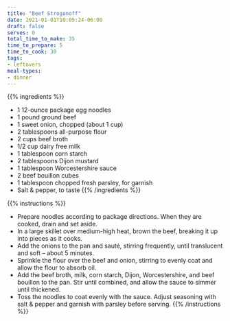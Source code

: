 ```yaml
---
title: "Beef Stroganoff"
date: 2021-01-01T10:05:24-06:00
draft: false
serves: 0
total_time_to_make: 35
time_to_prepare: 5
time_to_cook: 30
tags:
- leftovers
meal-types:
- dinner
---
```


{{% ingredients %}}
- 1 12-ounce package egg noodles
- 1 pound ground beef
- 1 sweet onion, chopped (about 1 cup)
- 2 tablespoons all-purpose flour
- 2 cups beef broth
- 1/2 cup dairy free milk
- 1 tablespoon corn starch
- 2 tablespoons Dijon mustard
- 1 tablespoon Worcestershire sauce
- 2 beef bouillon cubes
- 1 tablespoon chopped fresh parsley, for garnish
- Salt & pepper, to taste
{{% /ingredients %}}

{{% instructions %}}
- Prepare noodles according to package directions. When they are cooked, drain and set aside.
- In a large skillet over medium-high heat, brown the beef, breaking it up into pieces as it cooks.
- Add the onions to the pan and sauté, stirring frequently, until translucent and soft – about 5 minutes.
- Sprinkle the flour over the beef and onion, stirring to evenly coat and allow the flour to absorb oil.
- Add the beef broth, milk, corn starch, Dijon, Worcestershire, and beef bouillon to the pan. Stir until combined, and allow the sauce to simmer until thickened.
- Toss the noodles to coat evenly with the sauce. Adjust seasoning with salt & pepper and garnish with parsley before serving.
{{% /instructions %}}
